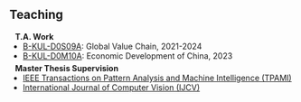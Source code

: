 ## Teaching

<h4 style="margin:0 10px 0;">T.A. Work</h4>

<ul style="margin:0 0 5px;">
  <li><a href="https://onderwijsaanbod.kuleuven.be/syllabi/e/D0S09AE.htm#activetab=doelstellingen_idp1673312"><autocolor>B-KUL-D0S09A</autocolor></a>: Global Value Chain, 2021-2024</li>
  <li><a href="https://onderwijsaanbod.kuleuven.be/2024/syllabi/v/e/D0M10AE.htm#activetab=doelstellingen_idp16952400"><autocolor>B-KUL-D0M10A</autocolor></a>: Economic Development of China, 2023</li>
</ul>

<h4 style="margin:0 10px 0;">Master Thesis Supervision</h4>

<ul style="margin:0 0 20px;">
  <li><a href="https://www.computer.org/csdl/journal/tp"><autocolor>IEEE Transactions on Pattern Analysis and Machine Intelligence (TPAMI)</autocolor></a></li>
  <li><a href="https://www.springer.com/journal/11263"><autocolor>International Journal of Computer Vision (IJCV)</autocolor></a></li>
</ul>
